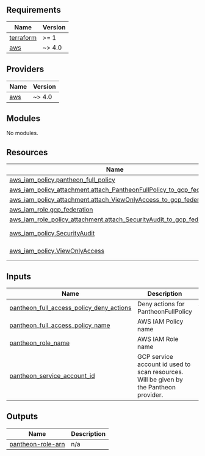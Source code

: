 <!-- BEGIN_TF_DOCS -->
## Requirements

| Name | Version |
|------|---------|
| <a name="requirement_terraform"></a> [terraform](#requirement\_terraform) | >= 1 |
| <a name="requirement_aws"></a> [aws](#requirement\_aws) | ~> 4.0 |

## Providers

| Name | Version |
|------|---------|
| <a name="provider_aws"></a> [aws](#provider\_aws) | ~> 4.0 |

## Modules

No modules.

## Resources

| Name | Type |
|------|------|
| [aws_iam_policy.pantheon_full_policy](https://registry.terraform.io/providers/hashicorp/aws/latest/docs/resources/iam_policy) | resource |
| [aws_iam_policy_attachment.attach_PantheonFullPolicy_to_gcp_federation](https://registry.terraform.io/providers/hashicorp/aws/latest/docs/resources/iam_policy_attachment) | resource |
| [aws_iam_policy_attachment.attach_ViewOnlyAccess_to_gcp_federation](https://registry.terraform.io/providers/hashicorp/aws/latest/docs/resources/iam_policy_attachment) | resource |
| [aws_iam_role.gcp_federation](https://registry.terraform.io/providers/hashicorp/aws/latest/docs/resources/iam_role) | resource |
| [aws_iam_role_policy_attachment.attach_SecurityAudit_to_gcp_federation](https://registry.terraform.io/providers/hashicorp/aws/latest/docs/resources/iam_role_policy_attachment) | resource |
| [aws_iam_policy.SecurityAudit](https://registry.terraform.io/providers/hashicorp/aws/latest/docs/data-sources/iam_policy) | data source |
| [aws_iam_policy.ViewOnlyAccess](https://registry.terraform.io/providers/hashicorp/aws/latest/docs/data-sources/iam_policy) | data source |

## Inputs

| Name | Description | Type | Default | Required |
|------|-------------|------|---------|:--------:|
| <a name="input_pantheon_full_access_policy_deny_actions"></a> [pantheon\_full\_access\_policy\_deny\_actions](#input\_pantheon\_full\_access\_policy\_deny\_actions) | Deny actions for PantheonFullPolicy | `list(string)` | `[]` | no |
| <a name="input_pantheon_full_access_policy_name"></a> [pantheon\_full\_access\_policy\_name](#input\_pantheon\_full\_access\_policy\_name) | AWS IAM Policy name | `string` | `"PantheonFullPolicy"` | no |
| <a name="input_pantheon_role_name"></a> [pantheon\_role\_name](#input\_pantheon\_role\_name) | AWS IAM Role name | `string` | n/a | yes |
| <a name="input_pantheon_service_account_id"></a> [pantheon\_service\_account\_id](#input\_pantheon\_service\_account\_id) | GCP service account id used to scan resources. Will be given by the Pantheon provider. | `number` | n/a | yes |

## Outputs

| Name | Description |
|------|-------------|
| <a name="output_pantheon-role-arn"></a> [pantheon-role-arn](#output\_pantheon-role-arn) | n/a |
<!-- END_TF_DOCS -->
